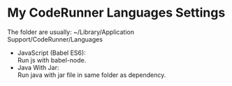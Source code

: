 # My CodeRunner Languages Settings
The folder are usually:
~/Library/Application Support/CodeRunner/Languages

- JavaScript (Babel ES6):  
    Run js with babel-node.
- Java With Jar:  
    Run java with jar file in same folder as dependency. 
